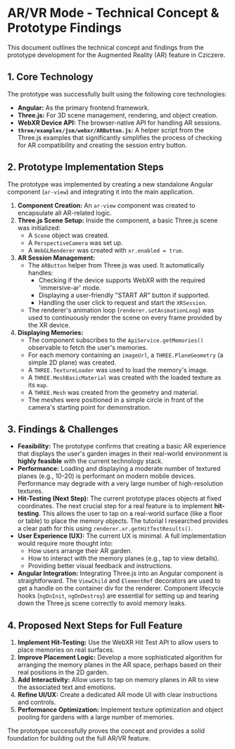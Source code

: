 # AR/VR Mode - Technical Concept & Prototype Findings

This document outlines the technical concept and findings from the prototype development for the Augmented Reality (AR) feature in Cziczere.

## 1. Core Technology

The prototype was successfully built using the following core technologies:

- **Angular:** As the primary frontend framework.
- **Three.js:** For 3D scene management, rendering, and object creation.
- **WebXR Device API:** The browser-native API for handling AR sessions.
- **`three/examples/jsm/webxr/ARButton.js`:** A helper script from the Three.js examples that significantly simplifies the process of checking for AR compatibility and creating the session entry button.

## 2. Prototype Implementation Steps

The prototype was implemented by creating a new standalone Angular component (`ar-view`) and integrating it into the main application.

1.  **Component Creation:** An `ar-view` component was created to encapsulate all AR-related logic.
2.  **Three.js Scene Setup:** Inside the component, a basic Three.js scene was initialized:
    *   A `Scene` object was created.
    *   A `PerspectiveCamera` was set up.
    *   A `WebGLRenderer` was created with `xr.enabled = true`.
3.  **AR Session Management:**
    *   The `ARButton` helper from Three.js was used. It automatically handles:
        *   Checking if the device supports WebXR with the required 'immersive-ar' mode.
        *   Displaying a user-friendly "START AR" button if supported.
        *   Handling the user click to request and start the `XRSession`.
    *   The renderer's animation loop (`renderer.setAnimationLoop`) was used to continuously render the scene on every frame provided by the XR device.
4.  **Displaying Memories:**
    *   The component subscribes to the `ApiService.getMemories()` observable to fetch the user's memories.
    *   For each memory containing an `imageUrl`, a `THREE.PlaneGeometry` (a simple 2D plane) was created.
    *   A `THREE.TextureLoader` was used to load the memory's image.
    *   A `THREE.MeshBasicMaterial` was created with the loaded texture as its `map`.
    *   A `THREE.Mesh` was created from the geometry and material.
    *   The meshes were positioned in a simple circle in front of the camera's starting point for demonstration.

## 3. Findings & Challenges

-   **Feasibility:** The prototype confirms that creating a basic AR experience that displays the user's garden images in their real-world environment is **highly feasible** with the current technology stack.
-   **Performance:** Loading and displaying a moderate number of textured planes (e.g., 10-20) is performant on modern mobile devices. Performance may degrade with a very large number of high-resolution textures.
-   **Hit-Testing (Next Step):** The current prototype places objects at fixed coordinates. The next crucial step for a real feature is to implement **hit-testing**. This allows the user to tap on a real-world surface (like a floor or table) to place the memory objects. The tutorial I researched provides a clear path for this using `renderer.xr.getHitTestResults()`.
-   **User Experience (UX):** The current UX is minimal. A full implementation would require more thought into:
    *   How users arrange their AR garden.
    *   How to interact with the memory planes (e.g., tap to view details).
    *   Providing better visual feedback and instructions.
-   **Angular Integration:** Integrating Three.js into an Angular component is straightforward. The `ViewChild` and `ElementRef` decorators are used to get a handle on the container div for the renderer. Component lifecycle hooks (`ngOnInit`, `ngOnDestroy`) are essential for setting up and tearing down the Three.js scene correctly to avoid memory leaks.

## 4. Proposed Next Steps for Full Feature

1.  **Implement Hit-Testing:** Use the WebXR Hit Test API to allow users to place memories on real surfaces.
2.  **Improve Placement Logic:** Develop a more sophisticated algorithm for arranging the memory planes in the AR space, perhaps based on their real positions in the 2D garden.
3.  **Add Interactivity:** Allow users to tap on memory planes in AR to view the associated text and emotions.
4.  **Refine UI/UX:** Create a dedicated AR mode UI with clear instructions and controls.
5.  **Performance Optimization:** Implement texture optimization and object pooling for gardens with a large number of memories.

The prototype successfully proves the concept and provides a solid foundation for building out the full AR/VR feature.
